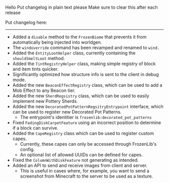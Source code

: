 Hello
Put changelog in plain text please
Make sure to clear this after each release

Put changelog here:

-----------------
- Added a `disable` method to the `FrozenBiome` that prevents it from automatically being injected into worldgen.
- The `windoverride` command has been revamped and renamed to `wind.`
- Added the `EntityLootHelper` class, currently containing the `shouldSmeltLoot` method.
- Added the `TintRegistryHelper` class, making simple registry of block and item tints quicker.
- Significantly optimized how structure info is sent to the client in debug mode.
- Added the new `BeaconEffectRegistry` class, which can be used to add a Mob Effect to any Beacon tier.
- Added the new `SherdRegsistry` class, which can be used to easily implement new Pottery Sherds.
- Added the new `DecoratedPotPatternRegsitryEntrypoint` interface, which can be used to register new Decorated Pot Patterns.
  - The entrypoint's identitier is `frozenlib:decorated_pot_patterns`
- Fixed `FadingDiskCarpetFeature` using an incorrect position to determine if a block can survive.
- Added the `CapeRegistry` class which can be used to register custom capes.
  - Currently, these capes can only be accessed through FrozenLib's config.
  - An optional list of allowed UUIDs can be defined for capes.
- Fixed the `ColumnWithDiskFeature` not generating as intended.
- Added an API to send and receive images from client and server.
  - This is useful in cases where, for example, you want to send a screenshot from Minecraft to the server to be used as a texture.

